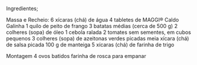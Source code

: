 Ingredientes;

Massa e Recheio:
6 xícaras (chá) de água
4 tabletes de MAGGI® Caldo Galinha
1 quilo de peito de frango
3 batatas médias (cerca de 500 g)
2 colheres (sopa) de óleo
1 cebola ralada
2 tomates sem sementes, em cubos pequenos
3 colheres (sopa) de azeitonas verdes picadas
meia xícara (chá) de salsa picada
100 g de manteiga
5 xícaras (chá) de farinha de trigo

Montagem
4 ovos batidos
farinha de rosca para empanar